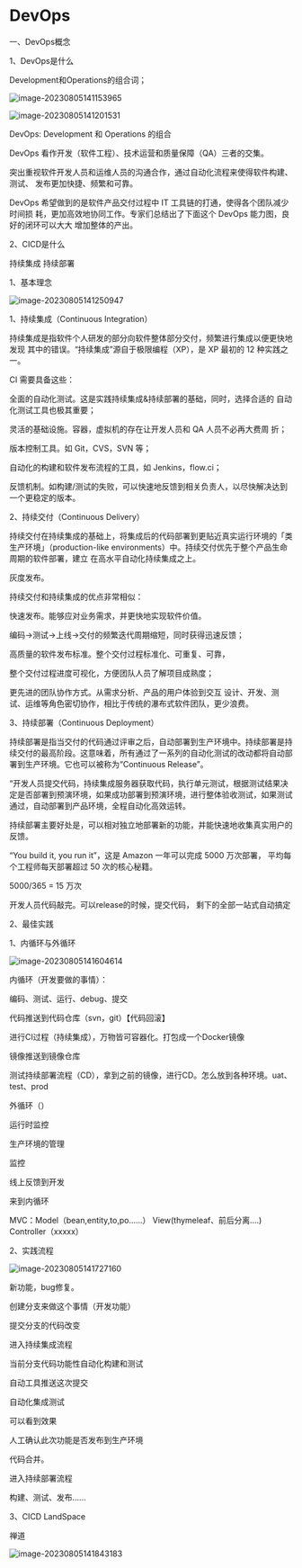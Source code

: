 # DevOps

一、DevOps概念

1、DevOps是什么

Development和Operations的组合词；

![image-20230805141153965](assets/001_devops/image-20230805141153965.png)

![image-20230805141201531](assets/001_devops/image-20230805141201531.png)

DevOps: Development 和 Operations 的组合

DevOps 看作开发（软件工程）、技术运营和质量保障（QA）三者的交集。

突出重视软件开发人员和运维人员的沟通合作，通过自动化流程来使得软件构建、测试、 发布更加快捷、频繁和可靠。

DevOps 希望做到的是软件产品交付过程中 IT 工具链的打通，使得各个团队减少时间损 耗，更加高效地协同工作。专家们总结出了下面这个 DevOps 能力图，良好的闭环可以大大 增加整体的产出。





2、CICD是什么  

持续集成 持续部署  

1、基本理念  

![image-20230805141250947](assets/001_devops/image-20230805141250947.png)



1、持续集成（Continuous Integration）

持续集成是指软件个人研发的部分向软件整体部分交付，频繁进行集成以便更快地发现 其中的错误。“持续集成”源自于极限编程（XP），是 XP 最初的 12 种实践之一。



CI 需要具备这些：

全面的自动化测试。这是实践持续集成&持续部署的基础，同时，选择合适的 自动化测试工具也极其重要；

灵活的基础设施。容器，虚拟机的存在让开发人员和 QA 人员不必再大费周 折；

版本控制工具。如 Git，CVS，SVN 等；

自动化的构建和软件发布流程的工具，如 Jenkins，flow.ci；

反馈机制。如构建/测试的失败，可以快速地反馈到相关负责人，以尽快解决达到一个更稳定的版本。



2、持续交付（Continuous Delivery）

持续交付在持续集成的基础上，将集成后的代码部署到更贴近真实运行环境的「类生产环境」（production-like environments）中。持续交付优先于整个产品生命周期的软件部署，建立 在高水平自动化持续集成之上。



灰度发布。

持续交付和持续集成的优点非常相似：

快速发布。能够应对业务需求，并更快地实现软件价值。

编码->测试->上线->交付的频繁迭代周期缩短，同时获得迅速反馈；

高质量的软件发布标准。整个交付过程标准化、可重复、可靠，

整个交付过程进度可视化，方便团队人员了解项目成熟度；

更先进的团队协作方式。从需求分析、产品的用户体验到交互 设计、开发、测试、运维等角色密切协作，相比于传统的瀑布式软件团队，更少浪费。



3、持续部署（Continuous Deployment）

持续部署是指当交付的代码通过评审之后，自动部署到生产环境中。持续部署是持续交付的最高阶段。这意味着，所有通过了一系列的自动化测试的改动都将自动部署到生产环境。它也可以被称为“Continuous Release”。



“开发人员提交代码，持续集成服务器获取代码，执行单元测试，根据测试结果决定是否部署到预演环境，如果成功部署到预演环境，进行整体验收测试，如果测试通过，自动部署到产品环境，全程自动化高效运转。



持续部署主要好处是，可以相对独立地部署新的功能，并能快速地收集真实用户的反馈。



“You build it, you run it”，这是 Amazon 一年可以完成 5000 万次部署， 平均每个工程师每天部署超过 50 次的核心秘籍。

5000/365 = 15 万次



开发人员代码敲完。可以release的时候，提交代码， 剩下的全部一站式自动搞定



2、最佳实践

1、内循环与外循环

![image-20230805141604614](assets/001_devops/image-20230805141604614.png)



内循环（开发要做的事情）：

编码、测试、运行、debug、提交



代码推送到代码仓库（svn，git）【代码回滚】

进行CI过程（持续集成），万物皆可容器化。打包成一个Docker镜像

镜像推送到镜像仓库

测试持续部署流程（CD），拿到之前的镜像，进行CD。怎么放到各种环境。uat、test、prod

外循环（）

运行时监控

生产环境的管理

监控

线上反馈到开发



来到内循环



MVC：Model（bean,entity,to,po......） View(thymeleaf、前后分离....) Controller（xxxxx）



2、实践流程  

![image-20230805141727160](assets/001_devops/image-20230805141727160.png)

新功能，bug修复。

创建分支来做这个事情（开发功能）

提交分支的代码改变

进入持续集成流程

当前分支代码功能性自动化构建和测试

自动工具推送这次提交

自动化集成测试

可以看到效果

人工确认此次功能是否发布到生产环境



代码合并。

进入持续部署流程

构建、测试、发布......



3、CICD LandSpace

禅道  

![image-20230805141843183](assets/001_devops/image-20230805141843183.png)



